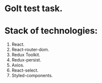 # GoIt test task.

# Stack of technologies: 

1. React.
2. React-router-dom.
3. Redux Toolkit.
4. Redux-persist.
5. Axios.
6. React-select.
7. Styled-components.
